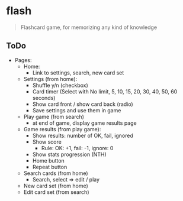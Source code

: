 # flash

> Flashcard game, for memorizing any kind of knowledge

## ToDo
- Pages:
	- Home:
		- Link to settings, search, new card set
	- Settings (from home):
		* Shuffle y/n (checkbox)
		* Card timer (Select with No limit, 5, 10, 15, 20, 30, 40, 50, 60 seconds)
		* Show card front / show card back (radio)
		- Save settings and use them in game
	- Play game (from search)
		- at end of game, display game results page
	- Game results (from play game):
		- Show results: number of OK, fail, ignored
		- Show score
			- Rule: OK: +1, fail: -1, ignore: 0
		- Show stats progression (NTH)
		- Home button
		- Repeat button
	- Search cards (from home)
		- Search, select => edit / play
	- New card set (from home)
	- Edit card set (from search)

